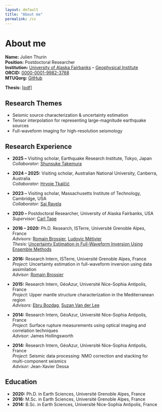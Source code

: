 ```yaml
---
layout: default
title: "About me"
permalink: /cv
---
```


# About me

**Name:** Julien Thurin  
**Position:** Postdoctoral Researcher  
**Institution:** <a href="https://www.uaf.edu/uaf/" target="_blank">University of Alaska Fairbanks</a> – <a href="https://www.gi.alaska.edu/" target="_blank">Geophysical Institute</a>  
**ORCID:** <a href="https://orcid.org/0000-0001-9982-3768" target="_blank">0000-0001-9982-3768</a>  
**MTUQorg:** <a href="https://github.com/mtuqorg/mtuq" target="_blank">GitHub</a>  

**Thesis:** [<a href="../assets/docs/THURIN_2020_diffusion.pdf" target="_blank">pdf</a>]  

## Research Themes

- Seismic source characterization & uncertainty estimation  
- Tensor interpolation for representing large-magnitude earthquake sources  
- Full-waveform imaging for high-resolution seismology

## Research Experience

* **2025 –** Visiting scholar, Earthquake Research Institute, Tokyo, Japan  
  *Collaborator:* <a href="https://sites.google.com/site/takeshun1984/" target="_blank">Shunsuke Takemura</a>  

* **2024 – 2025:** Visiting scholar, Australian National University, Canberra, Australia  
  *Collaborator:* <a href="https://rses.anu.edu.au/%7Ehrvoje/" target="_blank">Hrvoje Tkalčić</a>  

* **2023 –** Visiting scholar, Massachusetts Institute of Technology, Cambridge, USA  
  *Collaborator:* <a href="https://essg.mit.edu/" target="_blank">Sai Ravela</a>  

* **2020 –** Postdoctoral Researcher, University of Alaska Fairbanks, USA  
  *Supervisor:* <a href="https://sites.google.com/alaska.edu/carltape" target="_blank">Carl Tape</a>  

* **2016 – 2020:** Ph.D. Research, ISTerre, Université Grenoble Alpes, France  
  *Advisors:* <a href="https://users.isterre.fr/brossier/" target="_blank">Romain Brossier</a>, <a href="https://membres-ljk.imag.fr/Ludovic.Metivier/" target="_blank">Ludovic Métivier</a>  
  *Thesis:* <a href="https://theses.hal.science/tel-02570602v1" target="_blank">Uncertainty Estimation in Full-Waveform Inversion Using Ensemble Methods</a>  

* **2016:** Research Intern, ISTerre, Université Grenoble Alpes, France  
  *Project:* Uncertainty estimation in full-waveform inversion using data assimilation  
  *Advisor:* <a href="https://users.isterre.fr/brossier/" target="_blank">Romain Brossier</a>  

* **2015:** Research Intern, GéoAzur, Université Nice-Sophia Antipolis, France  
  *Project:* Upper mantle structure characterization in the Mediterranean region  
  *Advisors:* <a href="https://ebrucsm.wordpress.com/" target="_blank">Ebru Bozdag</a>, <a href="https://geophysics.earth.northwestern.edu/seismology/suzan/" target="_blank">Suzan Van der Lee</a>  

* **2014:** Research Intern, GéoAzur, Université Nice-Sophia Antipolis, France  
  *Project:* Surface rupture measurements using optical imaging and correlation techniques  
  *Advisor:* James Hollingsworth  

* **2014:** Research Intern, GéoAzur, Université Nice-Sophia Antipolis, France  
  *Project:* Seismic data processing: NMO correction and stacking for multi-component seismics  
  *Advisor:* Jean-Xavier Dessa  

## Education

* **2020:** Ph.D. in Earth Sciences, Université Grenoble Alpes, France  
* **2016:** M.Sc. in Earth Sciences, Université Grenoble Alpes, France  
* **2014:** B.Sc. in Earth Sciences, Université Nice-Sophia Antipolis, France